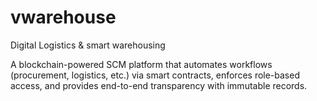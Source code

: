 # vwarehouse
Digital Logistics &amp; smart warehousing

A blockchain-powered SCM platform that automates workflows (procurement, logistics, etc.) via smart contracts, enforces role-based access, and provides end-to-end transparency with immutable records.


